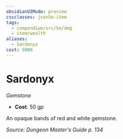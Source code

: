 ```yaml
---
obsidianUIMode: preview
cssclasses: json5e-item
tags:
  - compendium/src/5e/dmg
  - item/wealth
aliases:
  - Sardonyx
cost: 5000
---
```

# Sardonyx
*Gemstone*  

- **Cost**: 50 gp

An opaque bands of red and white gemstone.

*Source: Dungeon Master's Guide p. 134*
